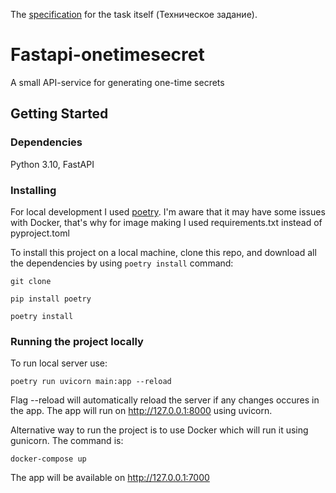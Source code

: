 The [specification](https://github.com/avito-tech/mi-trainee-task) for the task itself (Техническое задание).

# Fastapi-onetimesecret
A small API-service for generating one-time secrets

## Getting Started

### Dependencies
Python 3.10, FastAPI

### Installing
For local development I used [poetry](https://python-poetry.org/docs/). I'm aware that it may have some issues with Docker,
that's why for image making I used requirements.txt instead of pyproject.toml

To install this project on a local machine, clone this repo, and download all the dependencies by using `poetry install` command:

```
git clone
```

```
pip install poetry
```

```
poetry install
```

### Running the project locally
To run local server use:
```
poetry run uvicorn main:app --reload
```
Flag --reload will automatically reload the server if any changes occures in the app.
The app will run on http://127.0.0.1:8000 using uvicorn.

Alternative way to run the project is to use Docker which will run it using gunicorn. The command is:

```
docker-compose up
```
The app will be available  on http://127.0.0.1:7000